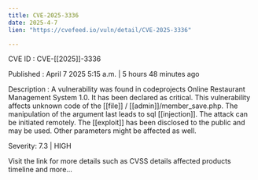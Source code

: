 ```yaml
---
title: CVE-2025-3336
date: 2025-4-7
lien: "https://cvefeed.io/vuln/detail/CVE-2025-3336"

---
```


CVE ID : CVE-[[2025]]-3336

Published :  April 7
2025
5:15 a.m. | 5 hours
48 minutes ago

Description : A vulnerability was found in codeprojects Online Restaurant Management System 1.0. It has been declared as critical. This vulnerability affects unknown code of the  [[file]] / [[admin]]/member_save.php. The manipulation of the argument last leads to sql  [[injection]]. The attack can be initiated remotely. The  [[exploit]] has been disclosed to the public and may be used. Other parameters might be affected as well.

Severity: 7.3 | HIGH

Visit the link for more details
such as CVSS details
affected products
timeline
and more...
